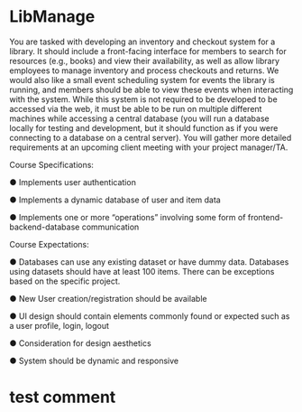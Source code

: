 # LibManage
You are tasked with developing an inventory and checkout system for a library. It should include
a front-facing interface for members to search for resources (e.g., books) and view their
availability, as well as allow library employees to manage inventory and process checkouts and
returns. We would also like a small event scheduling system for events the library is running,
and members should be able to view these events when interacting with the system.
While this system is not required to be developed to be accessed via the web, it must be able to
be run on multiple different machines while accessing a central database (you will run a
database locally for testing and development, but it should function as if you were connecting to
a database on a central server). You will gather more detailed requirements at an upcoming
client meeting with your project manager/TA.

Course Specifications:

● Implements user authentication

● Implements a dynamic database of user and item data

● Implements one or more “operations” involving some form of frontend-backend-database communication

Course Expectations:

● Databases can use any existing dataset or have dummy data. Databases using datasets should have at least 100 items. There can be exceptions based on the specific project.

● New User creation/registration should be available

● UI design should contain elements commonly found or expected such as a user profile, login, logout

● Consideration for design aesthetics

● System should be dynamic and responsive

# test comment
